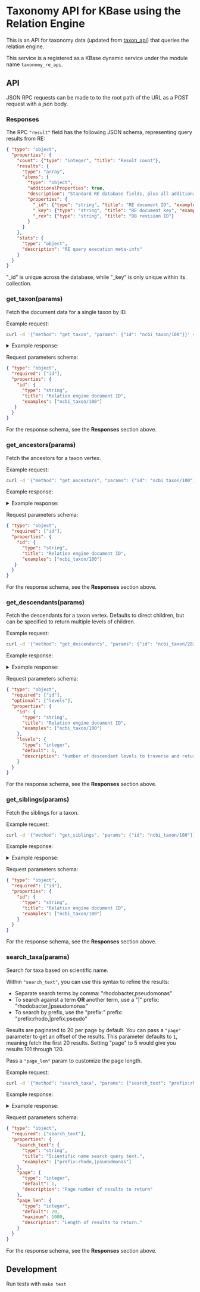 # Taxonomy API for KBase using the Relation Engine

This is an API for taxonomy data (updated from [taxon_api](https://github.com/kbase/taxon_api)) that queries the relation engine.

This service is a registered as a KBase dynamic service under the module name `taxonomy_re_api`.

## API

JSON RPC requests can be made to to the root path of the URL as a POST request with a json body.

### Responses

The RPC `"result"` field has the following JSON schema, representing query results from RE:

```json
{ "type": "object",
  "properties": {
    "count": {"type": "integer", "title": "Result count"},
    "results": {
      "type": "array",
      "items": {
        "type": "object",
        "additionalProperties": true,
        "description": "Standard RE database fields, plus all additional document-specific fields.",
        "properties": {
          "_id": {"type": "string", "title": "RE document ID", "examples": ["ncbi_taxon/100"]},
          "_key": {"type": "string", "title": "RE document key", "examples": ["100"]},
          "_rev": {"type": "string", "title": "DB revision ID"}
        }
      }
    },
    "stats": {
      "type": "object",
      "description": "RE query execution meta-info"
    }
  }
}
```

"_id" is unique across the database, while "_key" is only unique within its collection.

### get_taxon(params)

Fetch the document data for a single taxon by ID.

Example request:

```sh
curl -d '{"method": "get_taxon", "params": {"id": "ncbi_taxon/100"}}' <url>
```

<details>
<summary>Example response:</summary>
<div>

```json
{
    "jsonrpc": "2.0",
    "id": "7d802521-10a7-48b2-ab99-105390ef72fa",
    "result": {
        "count": 1,
        "cursor_id": null,
        "has_more": false,
        "results": [
            {
                "NCBI_taxon_id": 100,
                "_id": "ncbi_taxon/100",
                "_key": "100",
                "_rev": "_Y8a52eC-_D",
                "aliases": [
                    {
                        "canonical": ["ancylobacter", "aquaticus", "orskov", "raj"],
                        "category": "authority",
                        "name": "Ancylobacter aquaticus (Orskov 1928) Raj 1983"
                    }
                ],
                "canonical_scientific_name": ["ancylobacter", "aquaticus"],
                "gencode": "11",
                "rank": "species",
                "scientific_name": "Ancylobacter aquaticus"
            }
        ],
        "stats": {
            "executionTime": 0.001932621,
            "filtered": 0,
            "httpRequests": 0,
            "scannedFull": 0,
            "scannedIndex": 1,
            "writesExecuted": 0,
            "writesIgnored": 0
        }
    }
}
```

</div>
</details>

Request parameters schema:

```json
{ "type": "object",
  "required": ["id"],
  "properties": {
    "id": {
      "type": "string",
      "title": "Relation engine document ID",
      "examples": ["ncbi_taxon/100"]
   }
  }
}
```

For the response schema, see the **Responses** section above.

### get_ancestors(params)

Fetch the ancestors for a taxon vertex.

Example request:

```sh
curl -d '{"method": "get_ancestors", "params": {"id": "ncbi_taxon/100"}}' <url>
```

Example response:

<details>
<summary>Example response:</summary>
<div>

```json
{
    "jsonrpc": "2.0",
    "id": "d6fa9908-849a-4421-931a-f01328a769a9",
    "result": {
        "count": 9,
        "cursor_id": null,
        "has_more": false,
        "results": [
            {
                "NCBI_taxon_id": 99,
                "_id": "ncbi_taxon/99",
                "_key": "99",
                "_rev": "_Y8a52ga--h",
                "aliases": [],
                "canonical_scientific_name": ["ancylobacter"],
                "gencode": "11",
                "rank": "genus",
                "scientific_name": "Ancylobacter"
            },
            {
                "NCBI_taxon_id": 335928,
                "_id": "ncbi_taxon/335928",
                "_key": "335928",
                "_rev": "_Y8bDLTy-_X",
                "aliases": [],
                "canonical_scientific_name": ["xanthobacteraceae"],
                "gencode": "11",
                "rank": "family",
                "scientific_name": "Xanthobacteraceae"
            },
            {
                "NCBI_taxon_id": 356,
                "_id": "ncbi_taxon/356",
                "_key": "356",
                "_rev": "_Y8a52g6--J",
                "aliases": [],
                "canonical_scientific_name": ["rhizobiales"],
                "gencode": "11",
                "rank": "order",
                "scientific_name": "Rhizobiales"
            },
            {
                "NCBI_taxon_id": 28211,
                "_id": "ncbi_taxon/28211",
                "_key": "28211",
                "_rev": "_Y8a6Mdm--J",
                "aliases": [],
                "canonical_scientific_name": ["alphaproteobacteria"],
                "gencode": "11",
                "rank": "class",
                "scientific_name": "Alphaproteobacteria"
            },
            {
                "NCBI_taxon_id": 1224,
                "_id": "ncbi_taxon/1224",
                "_key": "1224",
                "_rev": "_Y8a52g---p",
                "aliases": [],
                "canonical_scientific_name": ["proteobacteria"],
                "gencode": "11",
                "rank": "phylum",
                "scientific_name": "Proteobacteria"
            },
            {
                "NCBI_taxon_id": 2,
                "_id": "ncbi_taxon/2",
                "_key": "2",
                "_rev": "_Y8a52f6--L",
                "aliases": [],
                "canonical_scientific_name": ["bacteria"],
                "gencode": "11",
                "rank": "superkingdom",
                "scientific_name": "Bacteria"
            },
            {
                "NCBI_taxon_id": 131567,
                "_id": "ncbi_taxon/131567",
                "_key": "131567",
                "_rev": "_Y8a9OHm--l",
                "aliases": [],
                "canonical_scientific_name": ["cellular", "organisms"],
                "gencode": "1",
                "rank": "no rank",
                "scientific_name": "cellular organisms"
            },
            {
                "NCBI_taxon_id": 1,
                "_id": "ncbi_taxon/1",
                "_key": "1",
                "_rev": "_Y8a52em-_b",
                "aliases": [],
                "canonical_scientific_name": ["root"],
                "gencode": "1",
                "rank": "no rank",
                "scientific_name": "root"
            },
            {
                "NCBI_taxon_id": 1,
                "_id": "ncbi_taxon/1",
                "_key": "1",
                "_rev": "_Y8a52em-_b",
                "aliases": [],
                "canonical_scientific_name": ["root"],
                "gencode": "1",
                "rank": "no rank",
                "scientific_name": "root"
            }
        ],
        "stats": {
            "executionTime": 0.1159160137,
            "filtered": 0,
            "httpRequests": 61,
            "scannedFull": 0,
            "scannedIndex": 9,
            "writesExecuted": 0,
            "writesIgnored": 0
        }
    }
}
```

</div>
</details>

Request parameters schema:

```json
{ "type": "object",
  "required": ["id"],
  "properties": {
    "id": {
      "type": "string",
      "title": "Relation engine document ID",
      "examples": ["ncbi_taxon/100"]
   }
  }
}
```

For the response schema, see the **Responses** section above.

### get_descendants(params)

Fetch the descendants for a taxon vertex. Defaults to direct children, but can be specified to return multiple levels of children.

Example request:

```sh
curl -d '{"method": "get_descendants", "params": {"id": "ncbi_taxon/28211"}}' <url>
```

Example response:

<details>
<summary>Example response:</summary>
<div>

```json
{
    "jsonrpc": "2.0",
    "id": "da3803b6-0ca9-412d-adbd-15fa329649a4",
    "result": {
        "count": 21,
        "cursor_id": null,
        "has_more": false,
        "results": [
            {
                "NCBI_taxon_id": 1191478,
                "_id": "ncbi_taxon/1191478",
                "_key": "1191478",
                "_rev": "_Y8bYbFC--a",
                "aliases": [],
                "canonical_scientific_name": ["magnetococcales"],
                "gencode": "11",
                "rank": "order",
                "scientific_name": "Magnetococcales"
            },
            {
                "NCBI_taxon_id": 343329,
                "_id": "ncbi_taxon/343329",
                "_key": "343329",
                "_rev": "_Y8bDLSm--P",
                "aliases": [],
                "canonical_scientific_name": ["kopriimonadales"],
                "gencode": "11",
                "rank": "order",
                "scientific_name": "Kopriimonadales"
            },
            {
                "NCBI_taxon_id": 597358,
                "_id": "ncbi_taxon/597358",
                "_key": "597358",
                "_rev": "_Y8bKela--5",
                "aliases": [],
                "canonical_scientific_name": ["kiloniellales"],
                "gencode": "11",
                "rank": "order",
                "scientific_name": "Kiloniellales"
            }
        ]
    }
}
```

</div>
</details>

Request parameters schema:

```json
{ "type": "object",
  "required": ["id"],
  "optional": ["levels"],
  "properties": {
    "id": {
      "type": "string",
      "title": "Relation engine document ID",
      "examples": ["ncbi_taxon/100"]
    },
    "levels": {
      "type": "integer",
      "default": 1,
      "description": "Number of descendant levels to traverse and return."
    }
  }
}
```

For the response schema, see the **Responses** section above.

### get_siblings(params)

Fetch the siblings for a taxon.

Example request:

```sh
curl -d '{"method": "get_siblings", "params": {"id": "ncbi_taxon/100"}}' <url>
```

Example response:

<details>
<summary>Example response:</summary>
<div>

```json
{
    "jsonrpc": "2.0",
    "id": "ec9e970b-0e4b-4c79-ae5d-4d37e45772a1",
    "result": {
        "count": 69,
        "cursor_id": null,
        "has_more": false,
        "results": [
            {
                "NCBI_taxon_id": 459519,
                "_id": "ncbi_taxon/459519",
                "_key": "459519",
                "_rev": "_Y8bG08O--Q",
                "aliases": [],
                "canonical_scientific_name": ["ancylobacter", "oerskovii"],
                "gencode": "11",
                "rank": "species",
                "scientific_name": "Ancylobacter oerskovii"
            },
            {
                "NCBI_taxon_id": 1267549,
                "_id": "ncbi_taxon/1267549",
                "_key": "1267549",
                "_rev": "_Y8batdG--2",
                "aliases": [],
                "canonical_scientific_name": ["ancylobacter", "sp", "tet"],
                "gencode": "11",
                "rank": "species",
                "scientific_name": "Ancylobacter sp. Tet-1"
            },
            {
                "NCBI_taxon_id": 1270368,
                "_id": "ncbi_taxon/1270368",
                "_key": "1270368",
                "_rev": "_Y8batbW--p",
                "aliases": [],
                "canonical_scientific_name": ["ancylobacter", "sp", "isom", "otu"],
                "gencode": "11",
                "rank": "species",
                "scientific_name": "Ancylobacter sp. ISOM336_OTU3086"
            }
        ],
        "stats": {
            "executionTime": 0.2142424583,
            "filtered": 1,
            "httpRequests": 61,
            "scannedFull": 0,
            "scannedIndex": 72,
            "writesExecuted": 0,
            "writesIgnored": 0
        }
    }
}
```

</div>
</details>

Request parameters schema:

```json
{ "type": "object",
  "required": ["id"],
  "properties": {
    "id": {
      "type": "string",
      "title": "Relation engine document ID",
      "examples": ["ncbi_taxon/100"]
    }
  }
}
```

For the response schema, see the **Responses** section above.

### search_taxa(params)

Search for taxa based on scientific name.

Within `"search_text"`, you can use this syntax to refine the results:
* Separate search terms by comma: "rhodobacter,pseudomonas"
* To search against a term **OR** another term, use a "|" prefix: "rhodobacter,|pseudomonas"
* To search by prefix, use the "prefix:" prefix: "prefix:rhodo,|prefix:pseudo"

Results are paginated to 20 per page by default. You can pass a `"page"` parameter to get an offset of the results. This parameter defaults to `1`, meaning fetch the first 20 results. Setting "page" to 5 would give you results 101 through 120.

Pass a `"page_len"` param to customize the page length.

Example request:

```sh
curl -d '{"method": "search_taxa", "params": {"search_text": "prefix:rhodo,|prefix:psuedo"}}' <url>
```

Example response:

<details>
<summary>Example response:</summary>
<div>

```json
{
    "jsonrpc": "2.0",
    "id": "092ad091-7218-4c28-92f4-2aa91a204a13",
    "result": {
        "count": 4,
        "cursor_id": null,
        "has_more": false,
        "results": [
            {
                "NCBI_taxon_id": 1087,
                "_id": "ncbi_taxon/1087",
                "_key": "1087",
                "_rev": "_Y8a52e6--n",
                "aliases": [],
                "canonical_scientific_name": ["rhodovibrio", "salinarum"],
                "gencode": "11",
                "rank": "species",
                "scientific_name": "Rhodovibrio salinarum"
            },
            {
                "NCBI_taxon_id": 1088,
                "_id": "ncbi_taxon/1088",
                "_key": "1088",
                "_rev": "_Y8a52e6--p",
                "aliases": [],
                "canonical_scientific_name": ["rhodovibrio", "sodomensis"],
                "gencode": "11",
                "rank": "species",
                "scientific_name": "Rhodovibrio sodomensis"
            },
            {
                "NCBI_taxon_id": 29898,
                "_id": "ncbi_taxon/29898",
                "_key": "29898",
                "_rev": "_Y8a6MZO--X",
                "aliases": [],
                "canonical_scientific_name": ["rhodotorula", "graminis"],
                "gencode": "1",
                "rank": "species",
                "scientific_name": "Rhodotorula graminis"
            },
            {
                "NCBI_taxon_id": 31491,
                "_id": "ncbi_taxon/31491",
                "_key": "31491",
                "_rev": "_Y8a6MZS--f",
                "aliases": [][]
                "canonical_scientific_name": ["rhodogorgonales"],
                "gencode": "1",
                "rank": "order",
                "scientific_name": "Rhodogorgonales"
            }
        ],
        "stats": {
            "executionTime": 0.0577430725,
            "filtered": 0,
            "httpRequests": 31,
            "scannedFull": 0,
            "scannedIndex": 20,
            "writesExecuted": 0,
            "writesIgnored": 0
        }
    }
}
```

</div>
</details>

Request parameters schema:

```json
{ "type": "object",
  "required": ["search_text"],
  "properties": {
    "search_text": {
      "type": "string",
      "title": "Scientific name search query text.",
      "examples": ["prefix:rhodo,|psueodmonas"]
    },
    "page": {
      "type": "integer",
      "default": 1,
      "description": "Page number of results to return"
    },
    "page_len": {
      "type": "integer",
      "default": 20,
      "maximum": 1000,
      "description": "Length of results to return."
    }
  }
}
```

For the response schema, see the **Responses** section above.

## Development

Run tests with `make test`

